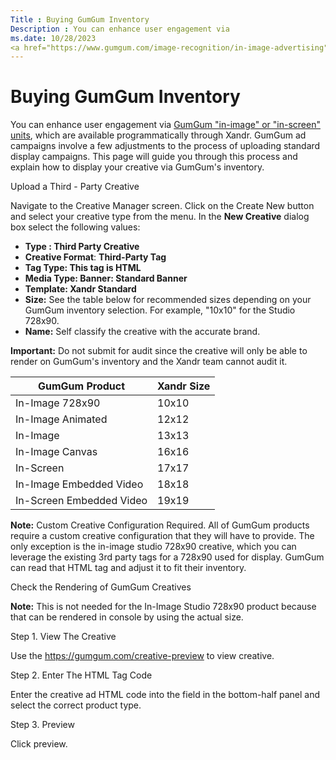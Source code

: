 ```yaml
---
Title : Buying GumGum Inventory
Description : You can enhance user engagement via
ms.date: 10/28/2023
<a href="https://www.gumgum.com/image-recognition/in-image-advertising"
---
```



# Buying GumGum Inventory



You can enhance user engagement via
<a href="https://www.gumgum.com/image-recognition/in-image-advertising"
class="xref" target="_blank">GumGum "in-image" or "in-screen" units</a>,
which are available programmatically through
Xandr. GumGum ad campaigns involve a few
adjustments to the process of uploading standard display campaigns. This
page will guide you through this process and explain how to display your
creative via GumGum's inventory.

Upload a Third - Party Creative

Navigate to the Creative Manager
screen. Click on the Create New button
and select your creative type from the menu. In the **New Creative**
dialog box select the following values:

- **Type : Third Party Creative**
- **Creative Format**: **Third-Party Tag**
- **Tag Type: This tag is HTML**
- **Media Type: Banner: Standard Banner**
- **Template: Xandr Standard**
- **Size:** See the table below for recommended sizes depending on your
  GumGum inventory selection. For example, "10x10" for the Studio
  728x90.
- **Name:** Self classify the creative with the accurate brand.



<b>Important:</b> Do not submit for audit
since the creative will only be able to render on GumGum's inventory and
the Xandr team cannot audit it.



<table class="table">
<thead class="thead">
<tr class="header row">
<th id="ID-000084fc__entry__1" class="entry"><strong>GumGum
Product</strong></th>
<th id="ID-000084fc__entry__2" class="entry"><strong><span
class="ph">Xandr Size</strong></th>
</tr>
</thead>
<tbody class="tbody">
<tr class="odd row">
<td class="entry" headers="ID-000084fc__entry__1">In-Image 728x90</td>
<td class="entry" headers="ID-000084fc__entry__2">10x10</td>
</tr>
<tr class="even row">
<td class="entry" headers="ID-000084fc__entry__1">In-Image Animated</td>
<td class="entry" headers="ID-000084fc__entry__2">12x12</td>
</tr>
<tr class="odd row">
<td class="entry" headers="ID-000084fc__entry__1">In-Image</td>
<td class="entry" headers="ID-000084fc__entry__2">13x13</td>
</tr>
<tr class="even row">
<td class="entry" headers="ID-000084fc__entry__1">In-Image Canvas</td>
<td class="entry" headers="ID-000084fc__entry__2">16x16</td>
</tr>
<tr class="odd row">
<td class="entry" headers="ID-000084fc__entry__1">In-Screen</td>
<td class="entry" headers="ID-000084fc__entry__2">17x17</td>
</tr>
<tr class="even row">
<td class="entry" headers="ID-000084fc__entry__1">In-Image Embedded
Video</td>
<td class="entry" headers="ID-000084fc__entry__2">18x18</td>
</tr>
<tr class="odd row">
<td class="entry" headers="ID-000084fc__entry__1">In-Screen Embedded
Video</td>
<td class="entry" headers="ID-000084fc__entry__2">19x19</td>
</tr>
</tbody>
</table>



<b>Note:</b> Custom Creative Configuration
Required. All of GumGum products require a custom creative configuration
that they will have to provide. The only exception is the in-image
studio 728x90 creative, which you can leverage the existing 3rd party
tags for a 728x90 used for display. GumGum can read that HTML tag and
adjust it to fit their inventory.



Check the Rendering of GumGum Creatives



<b>Note:</b> This is not needed for the
In-Image Studio 728x90 product because that can be rendered in console
by using the actual size.



Step 1. View The Creative

Use the <a href="https://gumgum.com/creative-preview" class="xref"
target="_blank">https://gumgum.com/creative-preview</a> to view
creative.

Step 2. Enter The HTML Tag Code

Enter the creative ad HTML code into the field in the bottom-half panel
and select the correct product type.

Step 3. Preview

Click preview.




